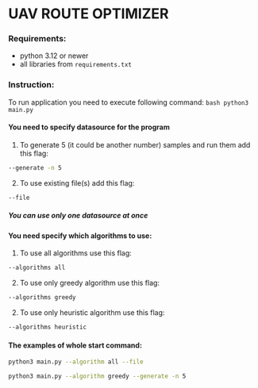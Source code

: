 # UAV ROUTE OPTIMIZER

### Requirements:

- python 3.12 or newer
- all libraries from `requirements.txt`

### Instruction:

To run application you need to execute following command:
```bash python3 main.py```

#### You need to specify datasource for the program

1. To generate 5 (it could be another number) samples and run them add this flag:

```bash
--generate -n 5
```

2. To use existing file(s) add this flag:

```bash
--file
```

##### You can use only one datasource at once

#### You need specify which algorithms to use:

1. To use all algorithms use this flag:

```bash
--algorithms all
```

2. To use only greedy algorithm use this flag:

```bash
--algorithms greedy
```


2. To use only heuristic algorithm use this flag:

```bash
--algorithms heuristic
```



#### The examples of whole start command:

```bash
python3 main.py --algorithm all --file

python3 main.py --algorithm greedy --generate -n 5
```





